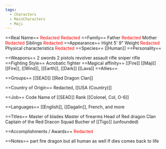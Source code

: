 ```yaml
---
tags:
  - Characters
  - MainCharacters
  - Maji
---
```

==Real Name==
<span style="color:#ff0000">Redacted</span> <span style="color:#ff0000">Redacted</span>
==Family==
Father <span style="color:#ff0000">Redacted</span>
Mother <span style="color:#ff0000">Redacted</span>
Siblings <span style="color:#ff0000">Redacted</span>
==Appearance==
Hight 5' 9"
Weight <span style="color:#ff0000">Redacted</span>
Physical characteristics
<span style="color:#ff0000">Redacted</span>
==Species==
[[Human]]
==Personality==

==Weapons==
2 swords
2 pistols
revolver
assault rifle
sniper rifle
==Fighting Style==
Acrobatic fighter
==Magical affinity==
[[Fire]] [[Maji]]
[[Fire]], [[Wind]], [[Earth]], [[Dark]]
[[Lava]]
==Allies==

==Groups==
[[SEAD]]
[[Red Dragon Clan]]

==Country of Origin==
Redacted, [[USA (Country)]]

==Job==
Code Name of [[SEAD]]
Rank
[[Colonel, Col, O-6]]

==Languages==
[[English]], [[Dagalin]], French, and more

==Titles==
Master of blades
Master of firearms
Head of Red dragon Clan
Captain of the Red Dracon Squad
Bucher of [[Tigo]] (unfounded)
 
 ==Accomplishments / Awards==
<span style="color:#ff0000">Redacted</span>

==Notes==
part fire dragon but all human as well
If dies comes back to life